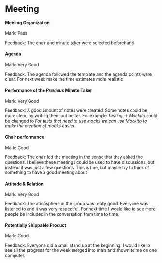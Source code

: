 # Meeting

#### Meeting Organization

Mark: Pass

Feedback: The chair and minute taker were selected beforehand


#### Agenda 

Mark: Very Good

Feedback: The agenda followed the template and the agenda points were clear. For next week make the time estimates more realistic


#### Performance of the *Previous* Minute Taker

Mark: Very Good

Feedback: A good amount of notes were created. Some notes could be more clear, by writing them out better. For example *Testing -> Mockito* could be changed to *For tests that need to use mocks we can use Mockito to make the creation of mocks easier* 


#### Chair performance

Mark: Good

Feedback: The chair led the meeting in the sense that they asked the questions. I believe these meetings could be used to have discussions, but instead it was just a few questions. This is fine, but maybe try to think of something to have a good meeting about 


#### Attitude & Relation

Mark: Very Good

Feedback: The atmosphere in the group was really good. Everyone was listened to and it was very respectful. For next time I would like to see more people be included in the conversation from time to time.


#### Potentially Shippable Product

Mark: Good

Feedback: Everyone did a small stand up at the beginning. I would like to see all the progress for the week merged into main and shown to me on one computer.




